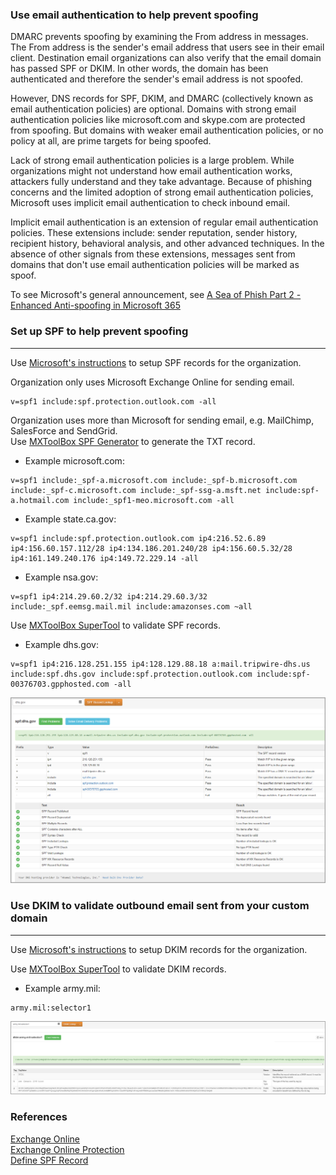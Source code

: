 ### Use email authentication to help prevent spoofing  
DMARC prevents spoofing by examining the From address in messages. The From address is the sender's email address that users see in their email client. Destination email organizations can also verify that the email domain has passed SPF or DKIM. In other words, the domain has been authenticated and therefore the sender's email address is not spoofed.

However, DNS records for SPF, DKIM, and DMARC (collectively known as email authentication policies) are optional. Domains with strong email authentication policies like microsoft.com and skype.com are protected from spoofing. But domains with weaker email authentication policies, or no policy at all, are prime targets for being spoofed.

Lack of strong email authentication policies is a large problem. While organizations might not understand how email authentication works, attackers fully understand and they take advantage. Because of phishing concerns and the limited adoption of strong email authentication policies, Microsoft uses implicit email authentication to check inbound email.

Implicit email authentication is an extension of regular email authentication policies. These extensions include: sender reputation, sender history, recipient history, behavioral analysis, and other advanced techniques. In the absence of other signals from these extensions, messages sent from domains that don't use email authentication policies will be marked as spoof.

To see Microsoft's general announcement, see [A Sea of Phish Part 2 - Enhanced Anti-spoofing in Microsoft 365](https://techcommunity.microsoft.com/t5/Security-Privacy-and-Compliance/Schooling-A-Sea-of-Phish-Part-2-Enhanced-Anti-spoofing/ba-p/176209)  

### Set up SPF to help prevent spoofing  
---------------------------------------  
Use [Microsoft's instructions](https://learn.microsoft.com/en-us/microsoft-365/security/office-365-security/email-authentication-spf-configure?view=o365-worldwide#create-or-update-your-spf-txt-record) to setup SPF records for the organization.  

Organization only uses Microsoft Exchange Online for sending email.  
```
v=spf1 include:spf.protection.outlook.com -all
```  

Organization uses more than Microsoft for sending email, e.g. MailChimp, SalesForce and SendGrid.  
Use [MXToolBox SPF Generator](https://mxtoolbox.com/SPFRecordGenerator.aspx) to generate the TXT record.  

* Example microsoft.com:  
```
v=spf1 include:_spf-a.microsoft.com include:_spf-b.microsoft.com include:_spf-c.microsoft.com include:_spf-ssg-a.msft.net include:spf-a.hotmail.com include:_spf1-meo.microsoft.com -all
```  

* Example state.ca.gov:  
```
v=spf1 include:spf.protection.outlook.com ip4:216.52.6.89 ip4:156.60.157.112/28 ip4:134.186.201.240/28 ip4:156.60.5.32/28 ip4:161.149.240.176 ip4:149.72.229.14 -all
```  

* Example nsa.gov:  
```
v=spf1 ip4:214.29.60.2/32 ip4:214.29.60.3/32 include:_spf.eemsg.mail.mil include:amazonses.com ~all
```  

Use [MXToolBox SuperTool](https://mxtoolbox.com/SuperTool.aspx) to validate SPF records.  

* Example dhs.gov:  
```
v=spf1 ip4:216.128.251.155 ip4:128.129.88.18 a:mail.tripwire-dhs.us include:spf.dhs.gov include:spf.protection.outlook.com include:spf-00376703.gpphosted.com -all
```  

![dhs.gov SPF Example](../../images/exchangeonline-spf-example.png)

### Use DKIM to validate outbound email sent from your custom domain  
--------------------------------------------------------------------  
Use [Microsoft's instructions](https://learn.microsoft.com/en-us/microsoft-365/security/office-365-security/email-authentication-dkim-configure?view=o365-worldwide) to setup DKIM records for the organization.  

Use [MXToolBox SuperTool](https://mxtoolbox.com/SuperTool.aspx) to validate DKIM records.  

* Example army.mil:  
```
army.mil:selector1
```  

![army.mil DKIM Example](../../images/exchangeonline-dkim-example.png)

### References  
[Exchange Online](https://learn.microsoft.com/en-us/exchange/exchange-online)  
[Exchange Online Protection](https://learn.microsoft.com/en-us/microsoft-365/security/office-365-security/email-authentication-about?view=o365-worldwide)  
[Define SPF Record](https://support.google.com/a/answer/10683907?sjid=14513075492794864441-NA)  